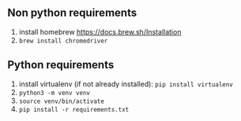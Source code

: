 
## Non python requirements
1. install homebrew https://docs.brew.sh/Installation
2. `brew install chromedriver` 


## Python requirements
1. install virtualenv (if not already installed): `pip install virtualenv`
2. `python3 -m venv venv`
3. `source venv/bin/activate`
4. `pip install -r requirements.txt`
